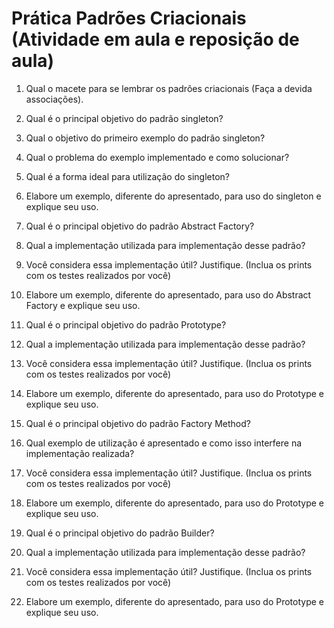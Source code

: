 # Prática Padrões Criacionais (Atividade em aula e reposição de aula)

1. Qual o macete para se lembrar os padrões criacionais (Faça a devida associações).

2. Qual é o principal objetivo do padrão singleton?

3. Qual o objetivo do primeiro exemplo do padrão singleton?

4. Qual o problema do exemplo implementado e como solucionar?

5. Qual é a forma ideal para utilização do singleton?

6. Elabore um exemplo, diferente do apresentado, para uso do singleton e explique seu uso.

7. Qual é o principal objetivo do padrão Abstract Factory?

8. Qual a implementação utilizada para implementação desse padrão?

9. Você considera essa implementação útil? Justifique. (Inclua os prints com os testes realizados por você)

10. Elabore um exemplo, diferente do apresentado, para uso do Abstract Factory e explique seu uso.

11. Qual é o principal objetivo do padrão Prototype?

12. Qual a implementação utilizada para implementação desse padrão?

13. Você considera essa implementação útil? Justifique. (Inclua os prints com os testes realizados por você)

14. Elabore um exemplo, diferente do apresentado, para uso do Prototype e explique seu uso.

15. Qual é o principal objetivo do padrão Factory Method?

16. Qual exemplo de utilização é apresentado e como isso interfere na implementação realizada?

17. Você considera essa implementação útil? Justifique. (Inclua os prints com os testes realizados por você)

18. Elabore um exemplo, diferente do apresentado, para uso do Prototype e explique seu uso.

19. Qual é o principal objetivo do padrão Builder?

20. Qual a implementação utilizada para implementação desse padrão?

21. Você considera essa implementação útil? Justifique. (Inclua os prints com os testes realizados por você)

22. Elabore um exemplo, diferente do apresentado, para uso do Prototype e explique seu uso.
